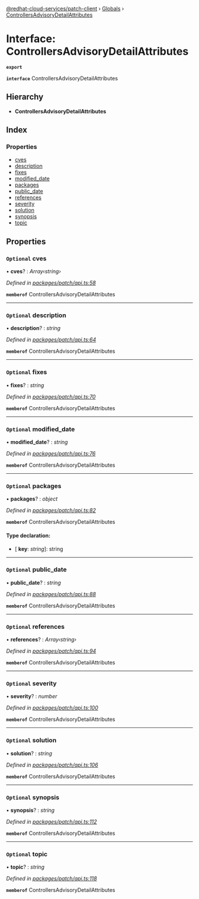[@redhat-cloud-services/patch-client](../README.md) › [Globals](../globals.md) › [ControllersAdvisoryDetailAttributes](controllersadvisorydetailattributes.md)

# Interface: ControllersAdvisoryDetailAttributes

**`export`** 

**`interface`** ControllersAdvisoryDetailAttributes

## Hierarchy

* **ControllersAdvisoryDetailAttributes**

## Index

### Properties

* [cves](controllersadvisorydetailattributes.md#optional-cves)
* [description](controllersadvisorydetailattributes.md#optional-description)
* [fixes](controllersadvisorydetailattributes.md#optional-fixes)
* [modified_date](controllersadvisorydetailattributes.md#optional-modified_date)
* [packages](controllersadvisorydetailattributes.md#optional-packages)
* [public_date](controllersadvisorydetailattributes.md#optional-public_date)
* [references](controllersadvisorydetailattributes.md#optional-references)
* [severity](controllersadvisorydetailattributes.md#optional-severity)
* [solution](controllersadvisorydetailattributes.md#optional-solution)
* [synopsis](controllersadvisorydetailattributes.md#optional-synopsis)
* [topic](controllersadvisorydetailattributes.md#optional-topic)

## Properties

### `Optional` cves

• **cves**? : *Array‹string›*

*Defined in [packages/patch/api.ts:58](https://github.com/RedHatInsights/javascript-clients/blob/9ac192a/packages/patch/api.ts#L58)*

**`memberof`** ControllersAdvisoryDetailAttributes

___

### `Optional` description

• **description**? : *string*

*Defined in [packages/patch/api.ts:64](https://github.com/RedHatInsights/javascript-clients/blob/9ac192a/packages/patch/api.ts#L64)*

**`memberof`** ControllersAdvisoryDetailAttributes

___

### `Optional` fixes

• **fixes**? : *string*

*Defined in [packages/patch/api.ts:70](https://github.com/RedHatInsights/javascript-clients/blob/9ac192a/packages/patch/api.ts#L70)*

**`memberof`** ControllersAdvisoryDetailAttributes

___

### `Optional` modified_date

• **modified_date**? : *string*

*Defined in [packages/patch/api.ts:76](https://github.com/RedHatInsights/javascript-clients/blob/9ac192a/packages/patch/api.ts#L76)*

**`memberof`** ControllersAdvisoryDetailAttributes

___

### `Optional` packages

• **packages**? : *object*

*Defined in [packages/patch/api.ts:82](https://github.com/RedHatInsights/javascript-clients/blob/9ac192a/packages/patch/api.ts#L82)*

**`memberof`** ControllersAdvisoryDetailAttributes

#### Type declaration:

* \[ **key**: *string*\]: string

___

### `Optional` public_date

• **public_date**? : *string*

*Defined in [packages/patch/api.ts:88](https://github.com/RedHatInsights/javascript-clients/blob/9ac192a/packages/patch/api.ts#L88)*

**`memberof`** ControllersAdvisoryDetailAttributes

___

### `Optional` references

• **references**? : *Array‹string›*

*Defined in [packages/patch/api.ts:94](https://github.com/RedHatInsights/javascript-clients/blob/9ac192a/packages/patch/api.ts#L94)*

**`memberof`** ControllersAdvisoryDetailAttributes

___

### `Optional` severity

• **severity**? : *number*

*Defined in [packages/patch/api.ts:100](https://github.com/RedHatInsights/javascript-clients/blob/9ac192a/packages/patch/api.ts#L100)*

**`memberof`** ControllersAdvisoryDetailAttributes

___

### `Optional` solution

• **solution**? : *string*

*Defined in [packages/patch/api.ts:106](https://github.com/RedHatInsights/javascript-clients/blob/9ac192a/packages/patch/api.ts#L106)*

**`memberof`** ControllersAdvisoryDetailAttributes

___

### `Optional` synopsis

• **synopsis**? : *string*

*Defined in [packages/patch/api.ts:112](https://github.com/RedHatInsights/javascript-clients/blob/9ac192a/packages/patch/api.ts#L112)*

**`memberof`** ControllersAdvisoryDetailAttributes

___

### `Optional` topic

• **topic**? : *string*

*Defined in [packages/patch/api.ts:118](https://github.com/RedHatInsights/javascript-clients/blob/9ac192a/packages/patch/api.ts#L118)*

**`memberof`** ControllersAdvisoryDetailAttributes
